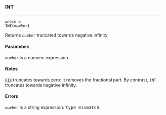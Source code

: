 ### INT
***
<code><var>whole</var> <b>= INT(</b><var>number</var><b>)</b></code>

Returns <code><var>number</var></code> truncated towards negative infinity.

#### Parameters
<code><var>number</var></code> is a numeric expression.

#### Notes
[`FIX`](FIX) truncates towards zero: it removes the fractional part. By contrast, `INT` 
truncates towards negative infinity.

#### Errors
<code><var>number</var></code> is a string expression: <samp>Type mismatch</samp>.
